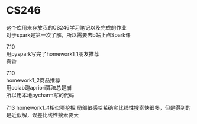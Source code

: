# CS246
这个库用来存放我的CS246学习笔记以及完成的作业  
对于spark是第一次了解，所以需要去b站上点Spark课  

7.10  
用pyspark写完了homework1_1朋友推荐  
真香  

7.10  
homework1_2商品推荐  
用colab跑apriori算法总是崩  
所以用本地pycharm写的代码  

7.13
homework1_4相似项挖掘
局部敏感哈希确实比线性搜索快很多，但是得到的是近似解，误差比线性搜索要大

